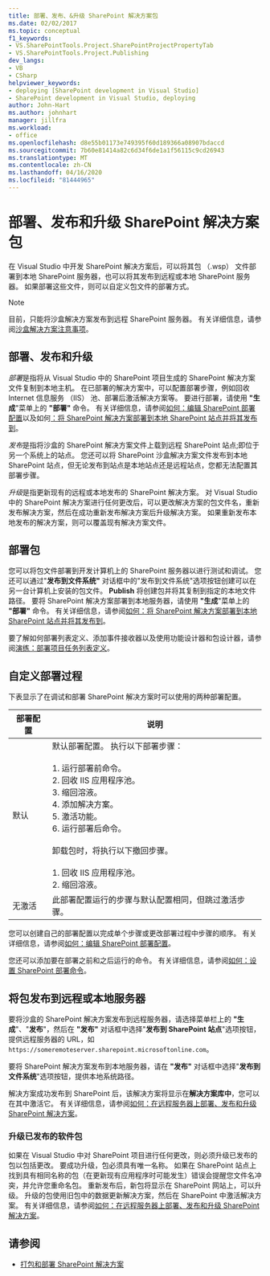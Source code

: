 ```yaml
---
title: 部署、发布、&升级 SharePoint 解决方案包
ms.date: 02/02/2017
ms.topic: conceptual
f1_keywords:
- VS.SharePointTools.Project.SharePointProjectPropertyTab
- VS.SharePointTools.Project.Publishing
dev_langs:
- VB
- CSharp
helpviewer_keywords:
- deploying [SharePoint development in Visual Studio]
- SharePoint development in Visual Studio, deploying
author: John-Hart
ms.author: johnhart
manager: jillfra
ms.workload:
- office
ms.openlocfilehash: d8e55b01173e749395f60d189366a08907bdaccd
ms.sourcegitcommit: 7b60e81414a82c6d34f6de1a1f56115c9cd26943
ms.translationtype: MT
ms.contentlocale: zh-CN
ms.lasthandoff: 04/16/2020
ms.locfileid: "81444965"
---
```

# <a name="deploy-publish-and-upgrade-sharepoint-solution-packages"></a>部署、发布和升级 SharePoint 解决方案包
  在 Visual Studio 中开发 SharePoint 解决方案后，可以将其包 （.wsp） 文件部署到本地 SharePoint 服务器，也可以将其发布到远程或本地 SharePoint 服务器。 如果部署这些文件，则可以自定义包文件的部署方式。

> [!NOTE]
> 目前，只能将沙盒解决方案发布到远程 SharePoint 服务器。 有关详细信息，请参阅[沙盒解决方案注意事项](../sharepoint/sandboxed-solution-considerations.md)。

## <a name="deploy-publish-and-upgrade"></a>部署、发布和升级
 *部署*是指将从 Visual Studio 中的 SharePoint 项目生成的 SharePoint 解决方案文件复制到本地主机。 在已部署的解决方案中，可以配置部署步骤，例如回收 Internet 信息服务 （IIS） 池、部署后激活解决方案等。 要进行部署，请使用 **"生成**"菜单上的 **"部署"** 命令。 有关详细信息，请参阅[如何：编辑 SharePoint 部署配置](../sharepoint/how-to-edit-a-sharepoint-deployment-configuration.md)以及如何[：将 SharePoint 解决方案部署到本地 SharePoint 站点并将其发布到](../sharepoint/how-to-deploy-and-publish-a-sharepoint-solution-to-a-local-sharepoint-site.md)。

 *发布*是指将沙盒的 SharePoint 解决方案文件上载到远程 SharePoint 站点;即位于另一个系统上的站点。 您还可以将 SharePoint 沙盒解决方案文件发布到本地 SharePoint 站点，但无论发布到站点是本地站点还是远程站点，您都无法配置其部署步骤。

 *升级*是指更新现有的远程或本地发布的 SharePoint 解决方案。 对 Visual Studio 中的 SharePoint 解决方案进行任何更改后，可以更改解决方案的包文件名，重新发布解决方案，然后在成功重新发布解决方案后升级解决方案。 如果重新发布本地发布的解决方案，则可以覆盖现有解决方案文件。

## <a name="deploy-packages"></a>部署包
 您可以将包文件部署到开发计算机上的 SharePoint 服务器以进行测试和调试。 您还可以通过"**发布到文件系统"** 对话框中的"发布到文件系统"选项按钮创建可以在另一台计算机上安装的包文件。 **Publish** 将创建包并将其复制到指定的本地文件路径。 要将 SharePoint 解决方案部署到本地服务器，请使用 **"生成**"菜单上的 **"部署"** 命令。 有关详细信息，请参阅[如何：将 SharePoint 解决方案部署到本地 SharePoint 站点并将其发布到](../sharepoint/how-to-deploy-and-publish-a-sharepoint-solution-to-a-local-sharepoint-site.md)。

 要了解如何部署列表定义、添加事件接收器以及使用功能设计器和包设计器，请参阅[演练：部署项目任务列表定义](../sharepoint/walkthrough-deploying-a-project-task-list-definition.md)。

## <a name="customize-the-deployment-process"></a>自定义部署过程
 下表显示了在调试和部署 SharePoint 解决方案时可以使用的两种部署配置。

|部署配置|说明|
|------------------------------|-----------------|
|默认|默认部署配置。 执行以下部署步骤：<br /><br /> 1. 运行部署前命令。<br />2. 回收 IIS 应用程序池。<br />3. 缩回溶液。<br />4. 添加解决方案。<br />5. 激活功能。<br />6. 运行部署后命令。<br /><br /> 卸载包时，将执行以下撤回步骤。<br /><br /> 1. 回收 IIS 应用程序池。<br />2. 缩回溶液。|
|无激活|此部署配置运行的步骤与默认配置相同，但跳过激活步骤。|

 您可以创建自己的部署配置以完成单个步骤或更改部署过程中步骤的顺序。 有关详细信息，请参阅[如何：编辑 SharePoint 部署配置](../sharepoint/how-to-edit-a-sharepoint-deployment-configuration.md)。

 您还可以添加要在部署之前和之后运行的命令。 有关详细信息，请参阅[如何：设置 SharePoint 部署命令](../sharepoint/how-to-set-sharepoint-deployment-commands.md)。

## <a name="publish-packages-to-a-remote-or-local-server"></a>将包发布到远程或本地服务器
 要将沙盒的 SharePoint 解决方案发布到远程服务器，请选择菜单栏上的 **"生成**"、"**发布**"，然后在 **"发布"** 对话框中选择"**发布到 SharePoint 站点**"选项按钮，提供远程服务器的 URL，如`https://someremoteserver.sharepoint.microsoftonline.com`。

 要将 SharePoint 解决方案发布到本地服务器，请在 **"发布"** 对话框中选择"**发布到文件系统**"选项按钮，提供本地系统路径。

 解决方案成功发布到 SharePoint 后，该解决方案将显示在**解决方案库中**，您可以在其中激活它。 有关详细信息，请参阅[如何：在远程服务器上部署、发布和升级 SharePoint 解决方案](../sharepoint/how-to-deploy-publish-and-upgrade-sharepoint-solutions-on-a-remote-server.md)。

### <a name="upgrade-published-packages"></a>升级已发布的软件包
 如果在 Visual Studio 中对 SharePoint 项目进行任何更改，则必须升级已发布的包以包括更改。 要成功升级，包必须具有唯一名称。 如果在 SharePoint 站点上找到具有相同名称的包（在更新现有应用程序时可能发生）错误会提醒您文件名冲突，并允许您重命名包。 重新发布后，新包将显示在 SharePoint 网站上，可以升级。 升级的包使用旧包中的数据更新解决方案，然后在 SharePoint 中激活解决方案。 有关详细信息，请参阅[如何：在远程服务器上部署、发布和升级 SharePoint 解决方案](../sharepoint/how-to-deploy-publish-and-upgrade-sharepoint-solutions-on-a-remote-server.md)。

## <a name="see-also"></a>请参阅
- [打包和部署 SharePoint 解决方案](../sharepoint/packaging-and-deploying-sharepoint-solutions.md)
